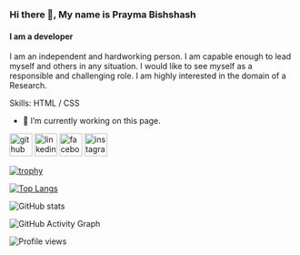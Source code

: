 ### Hi there 👋, My name is Prayma Bishshash
#### I am a developer
I am an independent and hardworking person. I am capable enough to lead myself and others in any situation. I would like to see myself as a responsible and challenging role. I am highly interested in the domain of a Research.

Skills:  HTML / CSS

- 🔭 I’m currently working on this page. 


[<img src='https://cdn.jsdelivr.net/npm/simple-icons@3.0.1/icons/github.svg' alt='github' height='40'>](https://github.com/https://github.com/praymabs)  [<img src='https://cdn.jsdelivr.net/npm/simple-icons@3.0.1/icons/linkedin.svg' alt='linkedin' height='40'>](https://www.linkedin.com/in/https://www.linkedin.com/in/b-prayma//)  [<img src='https://cdn.jsdelivr.net/npm/simple-icons@3.0.1/icons/facebook.svg' alt='facebook' height='40'>](https://www.facebook.com/https://www.facebook.com/profile.php?id=100019496048883&mibextid=ZbWKwL)  [<img src='https://cdn.jsdelivr.net/npm/simple-icons@3.0.1/icons/instagram.svg' alt='instagram' height='40'>](https://www.instagram.com/prayma_bs/)  

[![trophy](https://github-profile-trophy.vercel.app/?username=https://github.com/praymabs)](https://github.com/ryo-ma/github-profile-trophy)

[![Top Langs](https://github-readme-stats.vercel.app/api/top-langs/?username=https://github.com/praymabs)](https://github.com/anuraghazra/github-readme-stats)

![GitHub stats](https://github-readme-stats.vercel.app/api?username=https://github.com/praymabs&show_icons=true&count_private=true)  

![GitHub Activity Graph](https://activity-graph.herokuapp.com/graph?username=https://github.com/praymabs)  

![Profile views](https://gpvc.arturio.dev/https://github.com/praymabs)  
